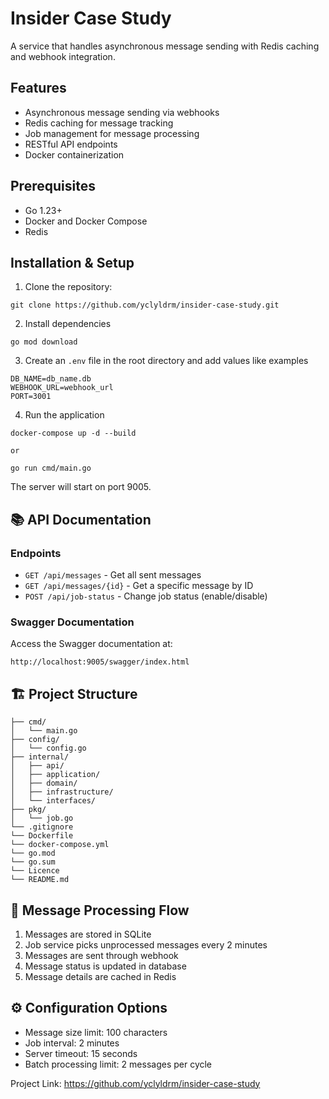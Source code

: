 # Insider Case Study

A service that handles asynchronous message sending with Redis caching and webhook integration.

## Features

- Asynchronous message sending via webhooks
- Redis caching for message tracking
- Job management for message processing
- RESTful API endpoints
- Docker containerization

## Prerequisites

- Go 1.23+
- Docker and Docker Compose
- Redis

## Installation & Setup

1. Clone the repository:
```
git clone https://github.com/yclyldrm/insider-case-study.git
```

2. Install dependencies
```
go mod download
```

3. Create an `.env` file in the root directory and add values like examples
```
DB_NAME=db_name.db
WEBHOOK_URL=webhook_url
PORT=3001
````

4. Run the application
```
docker-compose up -d --build
```
`or` 
```
go run cmd/main.go
```


The server will start on port 9005.

## 📚 API Documentation

### Endpoints

- `GET /api/messages` - Get all sent messages
- `GET /api/messages/{id}` - Get a specific message by ID
- `POST /api/job-status` - Change job status (enable/disable)

### Swagger Documentation
Access the Swagger documentation at:
```
http://localhost:9005/swagger/index.html
```

## 🏗 Project Structure

```
├── cmd/
│   └── main.go
├── config/
│   └── config.go
├── internal/
│   ├── api/
│   ├── application/
│   ├── domain/
│   ├── infrastructure/
│   └── interfaces/
├── pkg/
│   └── job.go
└── .gitignore
└── Dockerfile
└── docker-compose.yml
└── go.mod
└── go.sum
└── Licence
└── README.md
```

## 🔄 Message Processing Flow

1. Messages are stored in SQLite
2. Job service picks unprocessed messages every 2 minutes
3. Messages are sent through webhook
4. Message status is updated in database
5. Message details are cached in Redis

## ⚙️ Configuration Options

- Message size limit: 100 characters
- Job interval: 2 minutes
- Server timeout: 15 seconds
- Batch processing limit: 2 messages per cycle


Project Link: https://github.com/yclyldrm/insider-case-study
